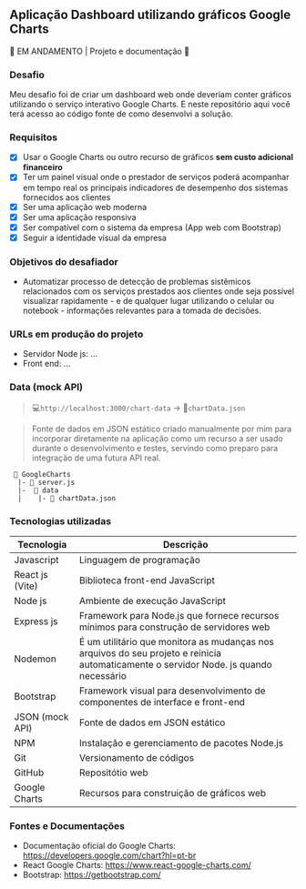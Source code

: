 ## Aplicação Dashboard utilizando gráficos Google Charts

🚀 EM ANDAMENTO | Projeto e documentação 🚀

### Desafio

Meu desafio foi de criar um dashboard web onde deveriam conter gráficos utilizando o serviço interativo Google Charts. E neste repositório aqui você terá acesso ao código fonte de como desenvolvi a solução.

### Requisitos

- [x] Usar o Google Charts ou outro recurso de gráficos **sem custo adicional financeiro**
- [x] Ter um painel visual onde o prestador de serviços poderá acompanhar em tempo real os principais indicadores de desempenho dos sistemas fornecidos aos clientes
- [x] Ser uma aplicação web moderna
- [x] Ser uma aplicação responsiva
- [x] Ser compatível com o sistema da empresa (App web com Bootstrap)
- [x] Seguir a identidade visual da empresa

### Objetivos do desafiador

- Automatizar processo de detecção de problemas sistêmicos relacionados com os serviços prestados aos clientes onde seja possível visualizar rapidamente - e de qualquer lugar utilizando o celular ou notebook - informações relevantes para a tomada de decisões.

### URLs em produção do projeto

- Servidor Node js: ...
- Front end: ...

### Data (mock API)

> 💻`http://localhost:3000/chart-data` -> 📄`chartData.json`

> Fonte de dados em JSON estático criado manualmente por mim para incorporar diretamente na aplicação como um recurso a ser usado durante o desenvolvimento e testes, servindo como preparo para integração de uma futura API real.

```
 📁 GoogleCharts
  |- 📄 server.js
  |-  📁 data
  |    |- 📄 chartData.json
```

### Tecnologias utilizadas

| Tecnologia      | Descrição                                                                                                                             |
| --------------- | ------------------------------------------------------------------------------------------------------------------------------------- |
| Javascript      | Linguagem de programação                                                                                                              |
| React js (Vite) | Biblioteca front-end JavaScript                                                                                                       |
| Node js         | Ambiente de execução JavaScript                                                                                                       |
| Express js      | Framework para Node.js que fornece recursos mínimos para construção de servidores web                                                 |
| Nodemon         | É um utilitário que monitora as mudanças nos arquivos do seu projeto e reinicia automaticamente o servidor Node. js quando necessário |
| Bootstrap       | Framework visual para desenvolvimento de componentes de interface e front-end                                                         |
| JSON (mock API) | Fonte de dados em JSON estático                                                                                                       |
| NPM             | Instalação e gerenciamento de pacotes Node.js                                                                                         |
| Git             | Versionamento de códigos                                                                                                              |
| GitHub          | Repositótio web                                                                                                                       |
| Google Charts   | Recursos para construição de gráficos web                                                                                             |

### Fontes e Documentações

- Documentação oficial do Google Charts: https://developers.google.com/chart?hl=pt-br
- React Google Charts: https://www.react-google-charts.com/
- Bootstrap: https://getbootstrap.com/
